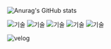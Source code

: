 
![Anurag's GitHub stats](https://github-readme-stats.vercel.app/api?username=hyurim&theme=github_dark&show_icons=true)

![기술](https://img.shields.io/badge/-skill-black) 
![기술](https://img.shields.io/badge/JavaScript-F7DF1E?style=flat-square&logo=JavaScript&logoColor=white) 
![기술](https://img.shields.io/badge/-React-61DAFB?style=flat-square&logo=React&logoColor=white) 
![기술](https://img.shields.io/badge/-HTML-E34F26?style=flat-square&logo=HTML5&logoColor=white) 
![기술](https://img.shields.io/badge/-CSS-1572B6?style=flat-square&logo=CSS3&logoColor=white)

 
![velog](https://img.shields.io/badge/-Velog-20C997?style=flat-square&logo=Velog&logoColor=white)
<!--
**Hyurim/Hyurim** is a ✨ _special_ ✨ repository because its `README.md` (this file) appears on your GitHub profile.
